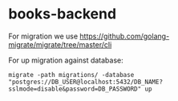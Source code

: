 # books-backend

For migration we use https://github.com/golang-migrate/migrate/tree/master/cli

For up migration against database:
```
migrate -path migrations/ -database "postgres://DB_USER@localhost:5432/DB_NAME?sslmode=disable&password=DB_PASSWORD" up
```

